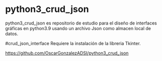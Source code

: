 # python3_crud_json
python3_crud_json es repositorio de estudio para el diseño de interfaces gráficas en python3.9 usando un archivo Json como almacen local de datos.

#crud_json_interface
Requiere la instalación de la libreria Tkinter.

https://github.com/OscarGonzalezADSI/python3_crud_json
